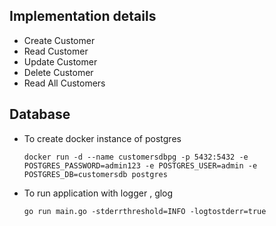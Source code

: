 ## Implementation details
- Create Customer
- Read Customer
- Update Customer
- Delete Customer
- Read All Customers

## Database

- To create docker instance of postgres

    ```docker run -d --name customersdbpg -p 5432:5432 -e POSTGRES_PASSWORD=admin123 -e POSTGRES_USER=admin -e POSTGRES_DB=customersdb postgres```

- To run application with logger , glog

    ```go run main.go -stderrthreshold=INFO -logtostderr=true```